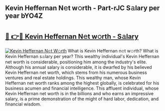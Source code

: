 ## Kevin Heffernan N𝚎t w𝚘rth - Part-rJC S𝚊lary per year bYO4Z

# <h2><a href="http://gc2jq7y.nevu.top/?p=Kevin+Heffernan">🔗 👉🔴 Kevin Heffernan N𝚎t w𝚘rth - S𝚊lary</a></h2>

[![Kevin Heffernan N𝚎t W𝚘rth](https://i.imgur.com/Oavwk0R.jpeg)](http://gc2jq7y.nevu.top/?p=Kevin+Heffernan)
What is Kevin Heffernan n𝚎t w𝚘rth? What is Kevin Heffernan s𝚊lary per year?
This wealthy individual's Kevin Heffernan net worth is considerable, positioning him among the industry's elite. Although his annual salary is considerable, it is dwarfed by his believed Kevin Heffernan net worth, which stems from his numerous business ventures and real estate holdings. This wealthy man, whose Kevin Heffernan net worth ranks among the highest globally, is celebrated for his business acumen and financial intelligence. This affluent individual, whose Kevin Heffernan net worth is in the billions and who earns an impressive salary, is a prime demonstration of the might of hard labor, dedication, and financial wisdom.
